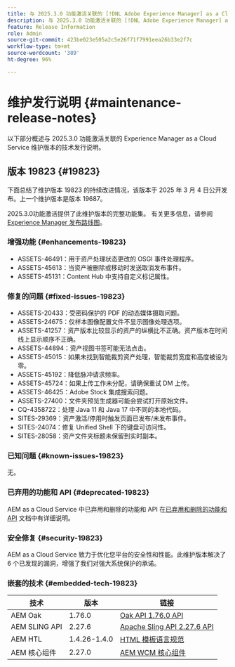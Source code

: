 ```yaml
---
title: 与 2025.3.0 功能激活关联的 [!DNL Adobe Experience Manager] as a Cloud Service 的维护发行说明。
description: 与 2025.3.0 功能激活关联的 [!DNL Adobe Experience Manager] as a Cloud Service 的维护发行说明。
feature: Release Information
role: Admin
source-git-commit: 423be023e505a2c5e26f71f7991eea26b33e2f7c
workflow-type: tm+mt
source-wordcount: '389'
ht-degree: 96%

---
```


# 维护发行说明 {#maintenance-release-notes}

以下部分概述与 2025.3.0 功能激活关联的 Experience Manager as a Cloud Service 维护版本的技术发行说明。

## 版本 19823 {#19823}

下面总结了维护版本 19823 的持续改进情况，该版本于 2025 年 3 月 4 日公开发布。上一个维护版本是版本 19687。

2025.3.0功能激活提供了此维护版本的完整功能集。 有关更多信息，请参阅[ Experience Manager 发布路线图](https://experienceleague.adobe.com/zh-hans/docs/experience-manager-release-information/aem-release-updates/update-releases-roadmap)。

### 增强功能 {#enhancements-19823}

* ASSETS-46491：用于资产处理状态更改的 OSGI 事件处理程序。
* ASSETS-45613：当资产被删除或移动时发送取消发布事件。
* ASSETS-45131：Content Hub 中支持自定义标记属性。

### 修复的问题 {#fixed-issues-19823}

* ASSETS-20433：受密码保护的 PDF 的动态媒体摄取问题。
* ASSETS-24675：仅样本图像配置文件不显示图像处理选项。
* ASSETS-41257：资产版本比较显示的资产的纵横比不正确。资产版本在时间线上显示顺序不正确。
* ASSETS-44894：资产视图书签可能无法点击。
* ASSETS-45015：如果未找到智能裁剪资产处理，智能裁剪宽度和高度被设为零。
* ASSETS-45192：降低脉冲请求频率。
* ASSETS-45724：如果上传工作未分配，请确保重试 DM 上传。
* ASSETS-46425：Adobe Stock 集成搜索问题。
* ASSETS-27400：文件夹预览生成器可能会尝试打开原始文件。
* CQ-4358722：处理 Java 11 和 Java 17 中不同的本地代码。
* SITES-29369：资产激活/停用时触发页面已发布/未发布事件。
* SITES-24074：修复 Unified Shell 下的键盘可访问性。
* SITES-28058：资产文件夹标题未保留到实时副本。

### 已知问题 {#known-issues-19823}

无。

### 已弃用的功能和 API {#deprecated-19823}

AEM as a Cloud Service 中已弃用和删除的功能和 API 在[已弃用和删除的功能和 API](/help/release-notes/deprecated-removed-features.md) 文档中有详细说明。

### 安全修复 {#security-19823}

AEM as a Cloud Service 致力于优化您平台的安全性和性能。此维护版本解决了 6 个已发现的漏洞，增强了我们对强大系统保护的承诺。

### 嵌套的技术 {#embedded-tech-19823}

| 技术 | 版本 | 链接 |
|---|---|---|
| AEM Oak | 1.76.0 | [Oak API 1.76.0 API](https://www.javadoc.io/doc/org.apache.jackrabbit/oak-api/1.76.0/index.html) |
| AEM SLING API | 2.27.6 | [Apache Sling API 2.27.6 API](https://www.javadoc.io/doc/org.apache.sling/org.apache.sling.api/latest/index.html) |
| AEM HTL | 1.4.26-1.4.0 | [HTML 模板语言规范](https://github.com/adobe/htl-spec) |
| AEM 核心组件 | 2.27.0 | [AEM WCM 核心组件](https://github.com/adobe/aem-core-wcm-components) |
